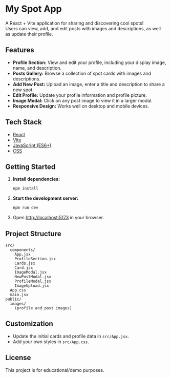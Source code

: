 # My Spot App

A React + Vite application for sharing and discovering cool spots!  
Users can view, add, and edit posts with images and descriptions, as well as update their profile.

## Features

- **Profile Section:** View and edit your profile, including your display image, name, and description.
- **Posts Gallery:** Browse a collection of spot cards with images and descriptions.
- **Add New Post:** Upload an image, enter a title and description to share a new spot.
- **Edit Profile:** Update your profile information and profile picture.
- **Image Modal:** Click on any post image to view it in a larger modal.
- **Responsive Design:** Works well on desktop and mobile devices.

## Tech Stack

- [React](https://react.dev/)
- [Vite](https://vitejs.dev/)
- [JavaScript (ES6+)](https://developer.mozilla.org/en-US/docs/Web/JavaScript)
- [CSS](https://developer.mozilla.org/en-US/docs/Web/CSS)

## Getting Started

1. **Install dependencies:**
   ```bash
   npm install
   ```
2. **Start the development server:**
   ```bash
   npm run dev
   ```
3. Open [http://localhost:5173](http://localhost:5173) in your browser.

## Project Structure

```
src/
  components/
    App.jsx
    ProfileSection.jsx
    Cards.jsx
    Card.jsx
    ImageModal.jsx
    NewPostModal.jsx
    ProfileModal.jsx
    ImageUpload.jsx
  App.css
  main.jsx
public/
  images/
    (profile and post images)
```

## Customization

- Update the initial cards and profile data in `src/App.jsx`.
- Add your own styles in `src/App.css`.

## License

This project is for educational/demo purposes.
